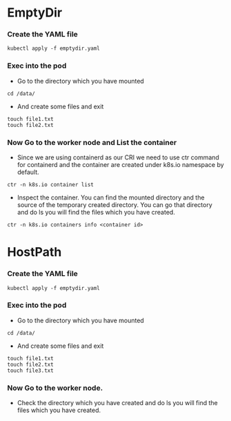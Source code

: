 # EmptyDir

### Create the YAML file

```
kubectl apply -f emptydir.yaml
```

### Exec into the pod

- Go to the directory which you have mounted 
```
cd /data/
```
- And create some files and exit
```
touch file1.txt
touch file2.txt
```
### Now Go to the worker node and List the container

- Since we are using containerd as our CRI we need to use ctr command for containerd and the container are created under k8s.io namespace by default.
```
ctr -n k8s.io container list
```

- Inspect the container. You can find the mounted directory and the source of the temporary created directory. You can go that directory and do ls you will find the files which you have created.
```
ctr -n k8s.io containers info <container id>
```

# HostPath

### Create the YAML file

```
kubectl apply -f emptydir.yaml
```

### Exec into the pod

- Go to the directory which you have mounted 
```
cd /data/
```
- And create some files and exit
```
touch file1.txt
touch file2.txt
touch file3.txt
```
### Now Go to the worker node.

 - Check the directory which you have created and do ls you will find the files which you have created.
